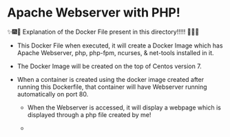 # Apache Webserver with PHP!

:sparkles::fireworks::tada: Explanation of the Docker File present in this directory!!!!! :tada::fireworks::sparkles:

* This Docker File when executed, it will create a Docker Image which has Apache Webserver, php, php-fpm, ncurses, & net-tools installed in it.

* The Docker Image will be created on the top of Centos version 7.

* When a container is created using the docker image created after running this Dockerfile, that container will have Webserver running automatically on port 80.

  * When the Webserver is accessed, it will display a webpage which is displayed through a php file created by me!

  *
